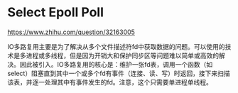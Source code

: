# Select Epoll Poll

https://www.zhihu.com/question/32163005

IO多路复用主要是为了解决从多个文件描述符fd中获取数据的问题。可以使用的技术是多进程或多线程，但是因为开销大和保护同步区等问题难以简单或高效的解决。因此被引入。IO多路复用的核心是：维护一张fd表，调用一个函数（如select）阻塞直到其中一个或多个fd有事件（连接、读、写）时返回，接下来扫描该表，并逐一处理其中有事件发生的fd。注意，这个只需要单进程单线程。
